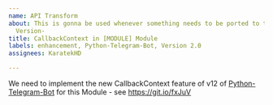 ```yaml
---
name: API Transform
about: This is gonna be used whenever something needs to be ported to the new API
  Version-
title: CallbackContext in [MODULE] Module
labels: enhancement, Python-Telegram-Bot, Version 2.0
assignees: KaratekHD

---
```


We need to implement the new CallbackContext feature of v12 of [Python-Telegram-Bot](https://github.com/python-telegram-bot/python-telegram-bot)  for  this Module - see https://git.io/fxJuV
